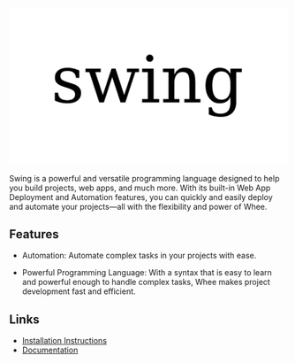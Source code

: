 ![Swing Logo](/public/images/swing-big.png)

Swing is a powerful and versatile programming language designed to help you build projects, web apps, and much more. With its built-in Web App Deployment and Automation features, you can quickly and easily deploy and automate your projects—all with the flexibility and power of Whee.
## Features
- Automation: Automate complex tasks in your projects with ease.

- Powerful Programming Language: With a syntax that is easy to learn and powerful enough to handle complex tasks, Whee makes project development fast and efficient.
## Links
- [Installation Instructions](/INSTALL.md)
- [Documentation](https://docs.wheedev.org)
